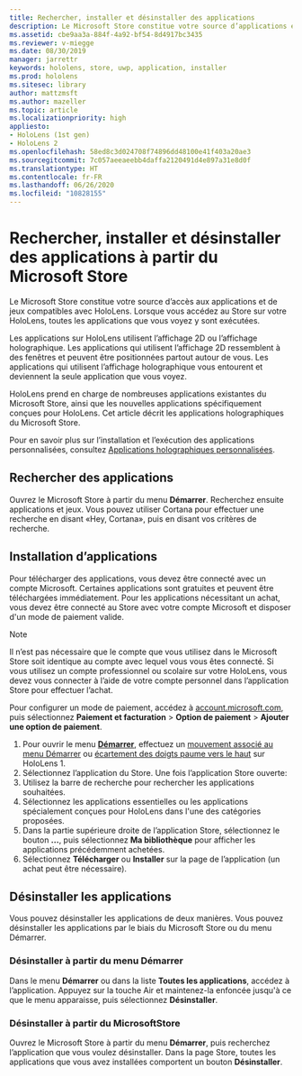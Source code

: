 ```yaml
---
title: Rechercher, installer et désinstaller des applications
description: Le Microsoft Store constitue votre source d’applications et de jeux compatibles avec HoloLens.  En savoir plus sur la recherche, l’installation et la désinstallation d’applications holographiques.
ms.assetid: cbe9aa3a-884f-4a92-bf54-8d4917bc3435
ms.reviewer: v-miegge
ms.date: 08/30/2019
manager: jarrettr
keywords: hololens, store, uwp, application, installer
ms.prod: hololens
ms.sitesec: library
author: mattzmsft
ms.author: mazeller
ms.topic: article
ms.localizationpriority: high
appliesto:
- HoloLens (1st gen)
- HoloLens 2
ms.openlocfilehash: 58ed8c3d024708f74896dd48100e41f403a20ae3
ms.sourcegitcommit: 7c057aeeaeebb4daffa2120491d4e897a31e8d0f
ms.translationtype: HT
ms.contentlocale: fr-FR
ms.lasthandoff: 06/26/2020
ms.locfileid: "10828155"
---
```

# Rechercher, installer et désinstaller des applications à partir du Microsoft Store

Le Microsoft Store constitue votre source d’accès aux applications et de jeux compatibles avec HoloLens. Lorsque vous accédez au Store sur votre HoloLens, toutes les applications que vous voyez y sont exécutées.

Les applications sur HoloLens utilisent l’affichage 2D ou l’affichage holographique. Les applications qui utilisent l’affichage 2D ressemblent à des fenêtres et peuvent être positionnées partout autour de vous. Les applications qui utilisent l’affichage holographique vous entourent et deviennent la seule application que vous voyez.

HoloLens prend en charge de nombreuses applications existantes du Microsoft Store, ainsi que les nouvelles applications spécifiquement conçues pour HoloLens.  Cet article décrit les applications holographiques du Microsoft Store.

Pour en savoir plus sur l’installation et l’exécution des applications personnalisées, consultez [Applications holographiques personnalisées](holographic-custom-apps.md).

## Rechercher des applications

Ouvrez le Microsoft Store à partir du menu **Démarrer**. Recherchez ensuite applications et jeux. Vous pouvez utiliser Cortana pour effectuer une recherche en disant «Hey, Cortana», puis en disant vos critères de recherche.

## Installation d’applications

Pour télécharger des applications, vous devez être connecté avec un compte Microsoft. Certaines applications sont gratuites et peuvent être téléchargées immédiatement. Pour les applications nécessitant un achat, vous devez être connecté au Store avec votre compte Microsoft et disposer d'un mode de paiement valide.
> [!NOTE]
> Il n’est pas nécessaire que le compte que vous utilisez dans le Microsoft Store soit identique au compte avec lequel vous vous êtes connecté. Si vous utilisez un compte professionnel ou scolaire sur votre HoloLens, vous devez vous connecter à l’aide de votre compte personnel dans l’application Store pour effectuer l’achat.

Pour configurer un mode de paiement, accédez à [account.microsoft.com](https://account.microsoft.com/), puis sélectionnez **Paiement et facturation** > **Option de paiement** > **Ajouter une option de paiement**.

1. Pour ouvrir le menu [**Démarrer**](holographic-home.md), effectuez un [mouvement associé au menu Démarrer](https://docs.microsoft.com/hololens/hololens2-basic-usage#start-gesture) ou [écartement des doigts paume vers le haut](hololens1-basic-usage.md) sur HoloLens 1.
1. Sélectionnez l’application du Store. Une fois l’application Store ouverte:
  1. Utilisez la barre de recherche pour rechercher les applications souhaitées. 
  1. Sélectionnez les applications essentielles ou les applications spécialement conçues pour HoloLens dans l'une des catégories proposées.
  1. Dans la partie supérieure droite de l’application Store, sélectionnez le bouton **...**, puis sélectionnez **Ma bibliothèque** pour afficher les applications précédemment achetées.
1. Sélectionnez **Télécharger** ou **Installer** sur la page de l’application (un achat peut être nécessaire).

## Désinstaller les applications

Vous pouvez désinstaller les applications de deux manières.  Vous pouvez désinstaller les applications par le biais du Microsoft Store ou du menu Démarrer.

### Désinstaller à partir du menu Démarrer

Dans le menu **Démarrer** ou dans la liste **Toutes les applications**, accédez à l’application. Appuyez sur la touche Air et maintenez-la enfoncée jusqu'à ce que le menu apparaisse, puis sélectionnez **Désinstaller**.

### Désinstaller à partir du MicrosoftStore

Ouvrez le Microsoft Store à partir du menu **Démarrer**, puis recherchez l’application que vous voulez désinstaller.  Dans la page Store, toutes les applications que vous avez installées comportent un bouton **Désinstaller**.
